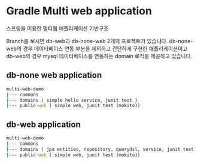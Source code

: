 # Gradle Multi web application

스프링을 이용한 멀티웹 애플리케이션 기반구조

Branch를 보시면 db-web과 db-none-web 2개의 프로젝트가 있습니다. db-none-web의 경우 
데이터베이스 연동 부분을 제외하고 간단하게 구현한 애플리케이션이고 
db-web의 경우 mysql 데이터베이스를 연동하는 domain 로직을 제공하고 있습니다.

## db-none web application

```cmd
multi-web-demo
|--- commons
|--- domains ( simple hello service, junit test )
|--- public-web ( simple web, junit test (mokito))
```

## db-web application

```cmd
multi-web-demo
|--- commons
|--- domains ( jpa entities, repository, querydsl, service, junit test)
|--- public-web ( simple web, junit test (mokito))
```
